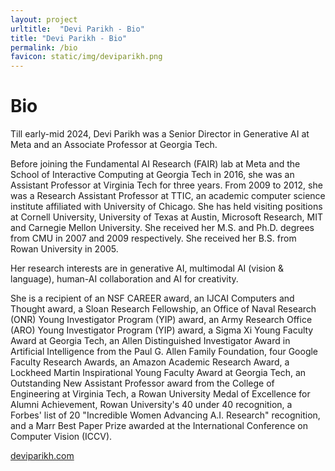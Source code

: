 ```yaml
---
layout: project
urltitle:  "Devi Parikh - Bio"
title: "Devi Parikh - Bio"
permalink: /bio
favicon: static/img/deviparikh.png
---
```


# Bio

Till early-mid 2024, Devi Parikh was a Senior Director in Generative AI at Meta and an Associate Professor at Georgia Tech. 

Before joining the Fundamental AI Research (FAIR) lab at Meta and the School of Interactive Computing at Georgia Tech in 2016, she was an Assistant Professor at Virginia Tech for three years. From 2009 to 2012, she was a Research Assistant Professor at TTIC, an academic computer science institute affiliated with University of Chicago. She has held visiting positions at Cornell University, University of Texas at Austin, Microsoft Research, MIT and Carnegie Mellon University. She received her M.S. and Ph.D. degrees from CMU in 2007 and 2009 respectively. She received her B.S. from Rowan University in 2005. 

Her research interests are in generative AI, multimodal AI (vision & language), human-AI collaboration and AI for creativity.

 <!-- Her research interests include computer vision and AI in general and visual recognition problems in particular. Her recent work involves exploring problems at the intersection of vision and language, and leveraging human-machine collaboration for building smarter machines. She has also worked on other topics such as ensemble of classifiers, data fusion, inference in probabilistic models, 3D reassembly, barcode segmentation, computational photography, interactive computer vision, contextual reasoning, hierarchical representations of images, and human-debugging. -->

She is a recipient of an NSF CAREER award, an IJCAI Computers and Thought award, a Sloan Research Fellowship, an Office of Naval Research (ONR) Young Investigator Program (YIP) award, an Army Research Office (ARO) Young Investigator Program (YIP) award, a Sigma Xi Young Faculty Award at Georgia Tech, an Allen Distinguished Investigator Award in Artificial Intelligence from the Paul G. Allen Family Foundation, four Google Faculty Research Awards, an Amazon Academic Research Award, a Lockheed Martin Inspirational Young Faculty Award at Georgia Tech, an Outstanding New Assistant Professor award from the College of Engineering at Virginia Tech, a Rowan University Medal of Excellence for Alumni Achievement, Rowan University's 40 under 40 recognition, a Forbes' list of 20 "Incredible Women Advancing A.I. Research" recognition, and a Marr Best Paper Prize awarded at the International Conference on Computer Vision (ICCV).

[deviparikh.com](https://deviparikh.com)
